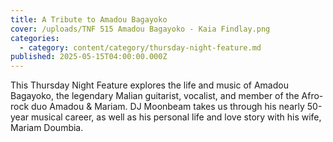 ```yaml
---
title: A Tribute to Amadou Bagayoko
cover: /uploads/TNF 515 Amadou Bagayoko - Kaia Findlay.png
categories:
  - category: content/category/thursday-night-feature.md
published: 2025-05-15T04:00:00.000Z
---
```


This Thursday Night Feature explores the life and music of Amadou Bagayoko, the legendary Malian guitarist, vocalist, and member of the Afro-rock duo Amadou & Mariam. DJ Moonbeam takes us through his nearly 50-year musical career, as well as his personal life and love story with his wife, Mariam Doumbia.
